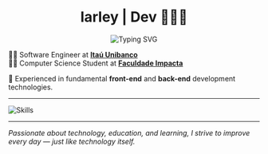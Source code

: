<h1 align="center">Iarley | Dev 👨🏻‍💻</h1>

<p align="center">
  <img src="https://readme-typing-svg.herokuapp.com?lines=Eat;Code;Sleep;Repeat!&font=Verdana&duration=2000&pause=100&color=11B4F7&center=true&width=280&height=40" alt="Typing SVG" />
</p>


👨‍💻 Software Engineer at [**Itaú Unibanco**](https://www.itau.com.br)<br>
👨‍🎓 Computer Science Student at [**Faculdade Impacta**](https://www.impacta.edu.br)

🚀 Experienced in fundamental **front-end** and **back-end** development technologies.

<hr>

![Skills](https://skillicons.dev/icons?i=js,git,mysql,postgres,nodejs,react,py,java,aws,spring,docker,terraform,linux)

---

_Passionate about technology, education, and learning, I strive to improve every day — just like technology itself._
